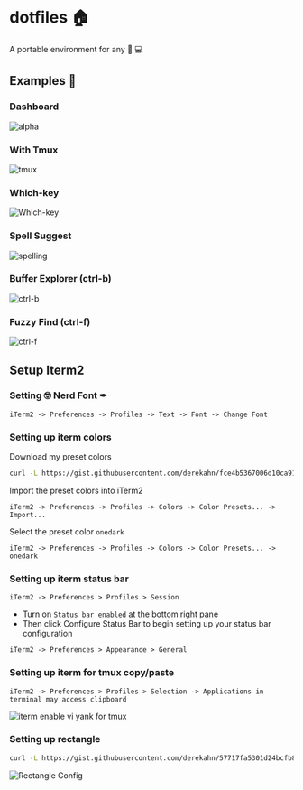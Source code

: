 # dotfiles 🏠

A portable environment for any 🍎 💻

## Examples 📸

### Dashboard

![alpha](https://user-images.githubusercontent.com/5381156/196766122-8669cf89-a3c6-417c-a01a-b4ae62bddede.png)

### With Tmux

![tmux](https://user-images.githubusercontent.com/5381156/196766125-56ec796e-cd36-4238-b1f0-d0565091d2ab.png)

### Which-key

![Which-key](https://user-images.githubusercontent.com/5381156/196766124-ecce1e11-17d5-42c1-881b-99667ac85f3e.png)

### Spell Suggest

![spelling](https://user-images.githubusercontent.com/5381156/196766128-c89b51c4-a5fb-4e57-9c4f-778fe7526164.png)

### Buffer Explorer (ctrl-b)

![ctrl-b](https://user-images.githubusercontent.com/5381156/196766120-15913074-2e1c-44e5-9e38-ac725d54d609.png)

### Fuzzy Find (ctrl-f)

![ctrl-f](https://user-images.githubusercontent.com/5381156/196766117-ca5c88e3-9e12-4970-b88f-3a948ee56fa9.png)

## Setup Iterm2

### Setting 🤓 Nerd Font ✒

```shell
iTerm2 -> Preferences -> Profiles -> Text -> Font -> Change Font
```

### Setting up iterm colors

Download my preset colors

```bash
curl -L https://gist.githubusercontent.com/derekahn/fce4b5367006d10ca91a171d992999e0/raw/1da64f3ca436c7c8d3e9c5c62d25ee22fe6a1e02/onedark.itermcolors.xml -o ~/Documents/onedark.itermcolors
```

Import the preset colors into iTerm2

```shell
iTerm2 -> Preferences -> Profiles -> Colors -> Color Presets... -> Import...
```

Select the preset color `onedark`

```shell
iTerm2 -> Preferences -> Profiles -> Colors -> Color Presets... -> onedark
```

### Setting up iterm status bar

```shell
iTerm2 -> Preferences > Profiles > Session
```

- Turn on `Status bar enabled` at the bottom right pane
- Then click Configure Status Bar to begin setting up your status bar configuration

```shell
iTerm2 -> Preferences > Appearance > General
```

### Setting up iterm for tmux copy/paste

```shell
iTerm2 -> Preferences > Profiles > Selection -> Applications in terminal may access clipboard
```

![iterm enable vi yank for tmux](https://user-images.githubusercontent.com/5381156/222502391-adb9f25a-a644-4fd7-a4d3-bbea376559dc.png)

### Setting up rectangle

```bash
curl -L https://gist.githubusercontent.com/derekahn/57717fa5301d24bcfb888a58178f5ab1/raw/35b0e55a5315449cf64abee40ba3c3cd37291c75/RectangleConfig.json -o ~/Documents/RectangleConfig.json
```

![Rectangle Config](https://user-images.githubusercontent.com/5381156/196766181-fe51ad11-7767-4cec-9847-13958f41cfc9.png)
